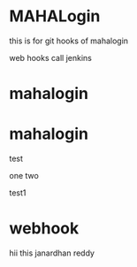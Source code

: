 # MAHALogin
this is for git hooks  of mahalogin

web hooks call jenkins




# mahalogin
# mahalogin

test

one
two

test1
# webhook
hii this janardhan reddy
